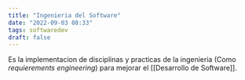 ```yaml
---
title: "Ingenieria del Software"
date: "2022-09-03 08:33"
tags: softwaredev
draft: false
---
```

Es la implementacion de disciplinas y practicas de la ingenieria (Como *requierements engineering*) para mejorar el [[Desarrollo de Software]].
